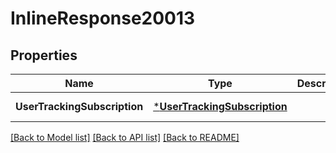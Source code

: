 # InlineResponse20013

## Properties
Name | Type | Description | Notes
------------ | ------------- | ------------- | -------------
**UserTrackingSubscription** | [***UserTrackingSubscription**](UserTrackingSubscription.md) |  | [default to null]

[[Back to Model list]](../README.md#documentation-for-models) [[Back to API list]](../README.md#documentation-for-api-endpoints) [[Back to README]](../README.md)


